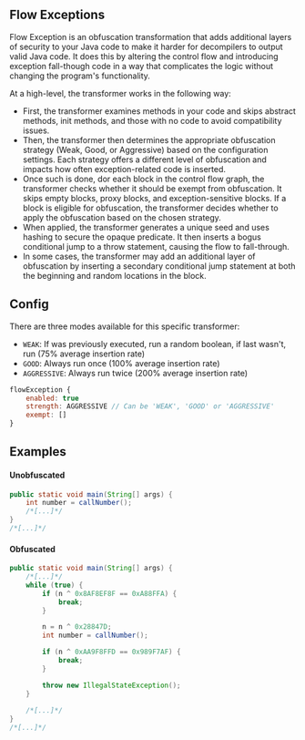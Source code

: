 ## Flow Exceptions

Flow Exception is an obfuscation transformation that adds additional layers of security to your Java code to make it harder for decompilers to output valid Java code. It does this by altering the control flow and introducing exception fall-though code in a way that complicates the logic without changing the program's functionality.

At a high-level, the transformer works in the following way:
- First, the transformer examines methods in your code and skips abstract methods, init methods, and those with no code to avoid compatibility issues. 
- Then, the transformer then determines the appropriate obfuscation strategy (Weak, Good, or Aggressive) based on the configuration settings. Each strategy offers a different level of obfuscation and impacts how often exception-related code is inserted. 
- Once such is done, dor each block in the control flow graph, the transformer checks whether it should be exempt from obfuscation. It skips empty blocks, proxy blocks, and exception-sensitive blocks. If a block is eligible for obfuscation, the transformer decides whether to apply the obfuscation based on the chosen strategy. 
- When applied, the transformer generates a unique seed and uses hashing to secure the opaque predicate. It then inserts a bogus conditional jump to a throw statement, causing the flow to fall-through.
- In some cases, the transformer may add an additional layer of obfuscation by inserting a secondary conditional jump statement at both the beginning and random locations in the block.

## Config

There are three modes available for this specific transformer:
- `WEAK`: If was previously executed, run a random boolean, if last wasn't, run (75% average insertion rate)
- `GOOD`: Always run once (100% average insertion rate)
- `AGGRESSIVE`: Always run twice (200% average insertion rate)

```js
flowException {
    enabled: true
    strength: AGGRESSIVE // Can be 'WEAK', 'GOOD' or 'AGGRESSIVE'
    exempt: []
}
```

## Examples

#### Unobfuscated
```java
public static void main(String[] args) {
    int number = callNumber();
    /*[...]*/
}
/*[...]*/
```

#### Obfuscated
```java
public static void main(String[] args) {
    /*[...]*/
    while (true) {
        if (n ^ 0x8AF8EF8F == 0xA88FFA) {
            break;
        }

        n = n ^ 0x28847D;
        int number = callNumber();

        if (n ^ 0xAA9F8FFD == 0x989F7AF) {
            break;
        }

        throw new IllegalStateException();
    }
    
    /*[...]*/
}
/*[...]*/
```
